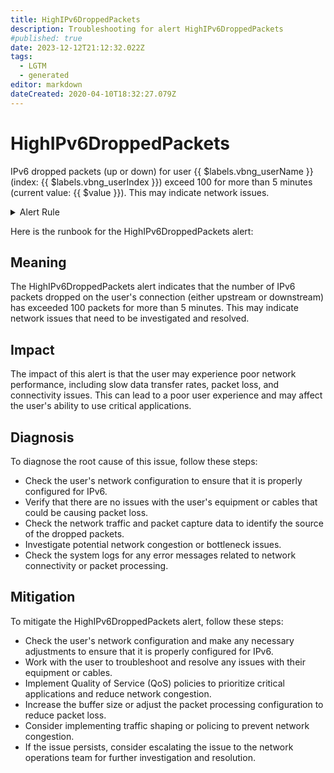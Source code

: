 ```yaml
---
title: HighIPv6DroppedPackets
description: Troubleshooting for alert HighIPv6DroppedPackets
#published: true
date: 2023-12-12T21:12:32.022Z
tags: 
  - LGTM
  - generated
editor: markdown
dateCreated: 2020-04-10T18:32:27.079Z
---
```


# HighIPv6DroppedPackets

IPv6 dropped packets (up or down) for user {{ $labels.vbng_userName }} (index: {{ $labels.vbng_userIndex }}) exceed 100 for more than 5 minutes (current value: {{ $value }}). This may indicate network issues.

<details>
  <summary>Alert Rule</summary>

{{% rule "netelastic/netelastic.yml" "HighIPv6DroppedPackets" %}}

{{% comment %}}

```yaml
alert: HighIPv6DroppedPackets
expr: vbng_ipv6_down_dropped_packets > 100 or vbng_ipv6_up_dropped_packets > 100
for: 5m
labels:
    severity: warning
annotations:
    summary: High IPv6 dropped packets
    description: 'IPv6 dropped packets (up or down) for user {{ $labels.vbng_userName }} (index: {{ $labels.vbng_userIndex }}) exceed 100 for more than 5 minutes (current value: {{ $value }}). This may indicate network issues.'
    runbook: https://srerun.github.io/prometheus-alerts/runbooks/netelastic/highipv6droppedpackets/

```

{{% /comment %}}

</details>


Here is the runbook for the HighIPv6DroppedPackets alert:

## Meaning

The HighIPv6DroppedPackets alert indicates that the number of IPv6 packets dropped on the user's connection (either upstream or downstream) has exceeded 100 packets for more than 5 minutes. This may indicate network issues that need to be investigated and resolved.

## Impact

The impact of this alert is that the user may experience poor network performance, including slow data transfer rates, packet loss, and connectivity issues. This can lead to a poor user experience and may affect the user's ability to use critical applications.

## Diagnosis

To diagnose the root cause of this issue, follow these steps:

* Check the user's network configuration to ensure that it is properly configured for IPv6.
* Verify that there are no issues with the user's equipment or cables that could be causing packet loss.
* Check the network traffic and packet capture data to identify the source of the dropped packets.
* Investigate potential network congestion or bottleneck issues.
* Check the system logs for any error messages related to network connectivity or packet processing.

## Mitigation

To mitigate the HighIPv6DroppedPackets alert, follow these steps:

* Check the user's network configuration and make any necessary adjustments to ensure that it is properly configured for IPv6.
* Work with the user to troubleshoot and resolve any issues with their equipment or cables.
* Implement Quality of Service (QoS) policies to prioritize critical applications and reduce network congestion.
* Increase the buffer size or adjust the packet processing configuration to reduce packet loss.
* Consider implementing traffic shaping or policing to prevent network congestion.
* If the issue persists, consider escalating the issue to the network operations team for further investigation and resolution.